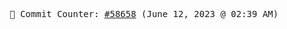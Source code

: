 <p align="center">
    <samp>
        📮 Commit Counter: <a href="https://github.com/Javascript-void0/Javascript-void0/commits/main">#58658</a> (June 12, 2023 @ 02:39 AM)
    </samp>
</p>